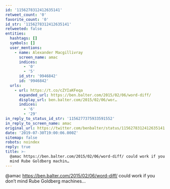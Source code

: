 ```yaml
---
id: '1156278312412635141'
retweet_count: '0'
favorite_count: '0'
id_str: '1156278312412635141'
retweeted: false
entities:
  hashtags: []
  symbols: []
  user_mentions:
    - name: Alexander Macgillivray
      screen_name: amac
      indices:
        - '0'
        - '5'
      id_str: '9946842'
      id: '9946842'
  urls:
    - url: https://t.co/cZYIaKFeqa
      expanded_url: https://ben.balter.com/2015/02/06/word-diff/
      display_url: ben.balter.com/2015/02/06/wor…
      indices:
        - '6'
        - '29'
in_reply_to_status_id_str: '1156277375933591552'
in_reply_to_screen_name: amac
original_url: https://twitter.com/benbalter/status/1156278312412635141
date: '2019-07-30T19:00:06.000Z'
sitemap: false
robots: noindex
reply: true
title: >-
  @amac https://ben.balter.com/2015/02/06/word-diff/ could work if you don’t
  mind Rube Goldberg machin…
---
```


@amac https://ben.balter.com/2015/02/06/word-diff/ could work if you don’t mind Rube Goldberg machines...